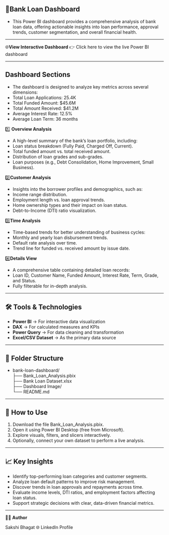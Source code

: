 🏦**Bank Loan Dashboard** <br>
----------------------------------------------------
- This Power BI dashboard provides a comprehensive analysis of bank loan data, offering actionable insights into loan performance, approval trends, customer segmentation, and overall financial health.
-------------------------------------------------------------------------------------------------------------------------------------------------------------------------------------------
🌐**View Interactive Dashboard**
👉 Click here to view the live Power BI dashboard

---------------------------------------------------------------------------------------------------------------------------------------------------

**Dashboard Sections**
-------------------------------------------------------------------------------------------------------------------------
- The dashboard is designed to analyze key metrics across several dimensions:
- Total Loan Applications: 25.4K<br>
- Total Funded Amount: $45.6M<br>
- Total Amount Received: $41.2M<br>
- Average Interest Rate: 12.5%<br>
- Average Loan Term: 36 months<br>

1️⃣ **Overview Analysis**<br>
- A high-level summary of the bank’s loan portfolio, including:<br>
- Loan status breakdown (Fully Paid, Charged Off, Current).<br>
- Total funded amount vs. total received amount.<br>
- Distribution of loan grades and sub-grades.<br>
- Loan purposes (e.g., Debt Consolidation, Home Improvement, Small Business).<br>

2️⃣**Customer Analysis**
- Insights into the borrower profiles and demographics, such as:
- Income range distribution.
- Employment length vs. loan approval trends.
- Home ownership types and their impact on loan status.
- Debt-to-Income (DTI) ratio visualization.

3️⃣**Time Analysis**
- Time-based trends for better understanding of business cycles:
- Monthly and yearly loan disbursement trends.
- Default rate analysis over time.
- Trend line for funded vs. received amount by issue date.

4️⃣**Details View**
- A comprehensive table containing detailed loan records:
- Loan ID, Customer Name, Funded Amount, Interest Rate, Term, Grade, and Status.
- Fully filterable for in-depth analysis.
--------------------------------------------------------------------------------------------------------------------------------------------------------------------------

🛠️ **Tools & Technologies**
-------------------------------------------------------------------------------------------------------------------------------
- **Power BI** → For interactive data visualization
- **DAX** → For calculated measures and KPIs
- **Power Query** → For data cleaning and transformation
- **Excel/CSV Dataset** → As the primary data source
--------------------------------------------------------------------------------------------------------------------------------------------------------------------------------
 
📁 **Folder Structure**
------------------------------------------------------------------------------------------------------------------------
- bank-loan-dashboard/ <br>
├── Bank_Loan_Analysis.pbix <br>
├── Bank Loan Dataset.xlsx <br>
├── Dashboard Image/ <br>
└── README.md
----------------------------------------------------------------------------------------------------------------------------------------------------------------------------

🚀 **How to Use**
----------------------------------------------------
1. Download the file Bank_Loan_Analysis.pbix.
2. Open it using Power BI Desktop (free from Microsoft).
3. Explore visuals, filters, and slicers interactively.
4. Optionally, connect your own dataset to perform a live analysis.
----------------------------------------------------------------------------------------------------------------------------------------------------------------------------

📈 **Key Insights** <br>
---------------------------------------------
- Identify top-performing loan categories and customer segments.
- Analyze loan default patterns to improve risk management.
- Discover trends in loan approvals and repayments across time.
- Evaluate income levels, DTI ratios, and employment factors affecting loan status.
- Support strategic decisions with clear, data-driven financial metrics.
--------------------------------------------------------------------------------------------------------------------------------------------------

👩‍💻 **Author**

Sakshi Bhagat
🌐 LinkedIn Profile
